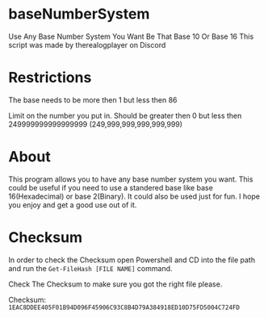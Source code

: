 # baseNumberSystem
Use Any Base Number System You Want Be That Base 10 Or Base 16
This script was made by therealogplayer on Discord

# Restrictions
The base needs to be more then 1 but less then 86

Limit on the number you put in. Should be greater then 0 but less then 249999999999999999 (249,999,999,999,999,999)


# About
This program allows you to have any base number system you want. This could be useful if you need to use a standered base like base 16(Hexadecimal) or base 2(Binary). It could also be used just for fun. I hope you enjoy and get a good use out of it.

# Checksum
In order to check the Checksum open Powershell and CD into the file path and run the `Get-FileHash [FILE NAME]` command.

Check The Checksum to make sure you got the right file please.

Checksum: `1EAC8DDEE405F01B94D096F45906C93C8B4D79A384918ED10D75FD5004C724FD`
